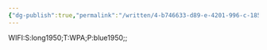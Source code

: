 ```yaml
---
{"dg-publish":true,"permalink":"/written/4-b746633-d89-e-4201-996-c-185-d919-dea-68/","dgHomeLink":true,"dgPassFrontmatter":false}
---
```


WIFI:S:long1950;T:WPA;P:blue1950;;
